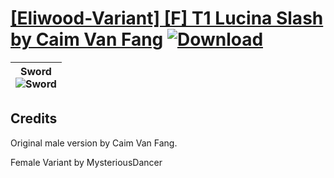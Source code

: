 # [\[Eliwood-Variant\] \[F\] T1 Lucina Slash by Caim Van Fang](https://git.io/JisMC) [![Download](https://img.shields.io/badge/Download--red?style=social&logo=github)](https://git.io/JisyM)

| <b>Sword</b><br/><img alt="Sword" src="https://git.io/Jisim"/> |
| :---: |

## Credits

Original male version by Caim Van Fang.

Female Variant by MysteriousDancer

